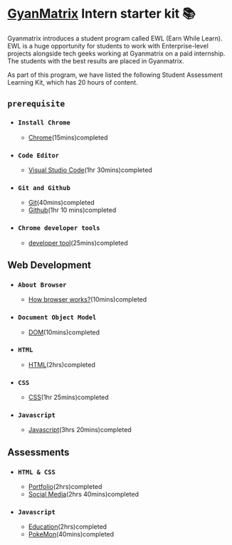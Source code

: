 # [GyanMatrix](https://gyanmatrix.com/) Intern starter kit :books:

Gyanmatrix introduces a student program called EWL (Earn While Learn). EWL is a huge opportunity for students to work with Enterprise-level projects alongside tech geeks working at Gyanmatrix on a paid internship. The students with the best results are placed in Gyanmatrix.<br>

As part of this program, we have listed the following Student Assessment Learning Kit, which has 20 hours of content.

## `prerequisite`

- ### `Install Chrome`
    - [Chrome](https://support.google.com/chrome/answer/95346?hl=en&co=GENIE.Platform%3DDesktop)(15mins)completed<br>

- ### `Code Editor`
    - [Visual Studio Code](https://www.youtube.com/watch?v=WPqXP_kLzpo)(1hr 30mins)completed<br>

- ### `Git and Github`
    - [Git](https://www.youtube.com/watch?v=Uszj_k0DGsg)(40mins)completed<br>
    - [Github](https://www.youtube.com/watch?v=RGOj5yH7evk&t=1s)(1hr 10 mins)completed<br>

- ### `Chrome developer tools`
    - [developer tool](https://www.youtube.com/watch?v=y0ue4ZZlZwg)(25mins)completed<br>

## Web Development

- ### `About Browser`
    - [How browser works?](https://www.youtube.com/watch?v=DuSURHrZG6I)(10mins)completed<br>
- ### `Document Object Model`
    - [DOM](https://www.youtube.com/watch?v=ipkjfvl40s0)(10mins)completed<br>
- ### `HTML`
    - [HTML](https://www.youtube.com/watch?v=pQN-pnXPaVg)(2hrs)completed<br>

- ### `CSS`
    - [CSS](https://www.youtube.com/watch?v=ieTHC78giGQ)(1hr 25mins)completed<br>

- ### `Javascript`
    - [Javascript](https://www.youtube.com/watch?v=PkZNo7MFNFg&t=21s)(3hrs 20mins)completed<br>

## Assessments

- ### `HTML & CSS`
    - [Portfolio](https://www.youtube.com/watch?v=0YFrGy_mzjY)(2hrs)completed<br>
    - [Social Media](https://www.youtube.com/watch?v=NljIHlZRTTE)(2hrs 40mins)completed<br>

- ### `Javascript`
    - [Education](https://www.youtube.com/watch?v=dMZujoGxjRo)(2hrs)completed<br>
    - [PokeMon](https://www.youtube.com/watch?v=T-VQUKeSU1w)(40mins)completed<br>

